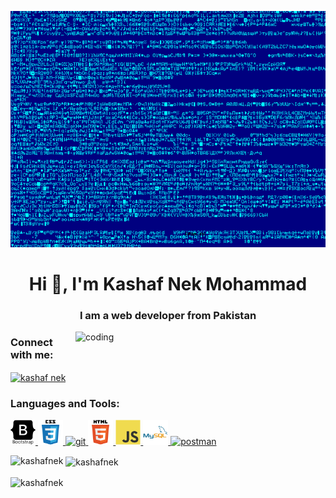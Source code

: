![logo](https://github.com/Kashafnek/Kashafnek/blob/main/fast-binary-blue-coding.gif)
<h1 align="center">Hi 👋, I'm Kashaf Nek Mohammad</h1>
<h3 align="center">I am a web developer from Pakistan</h3>
<img align="right"alt="coding" width="400" src="https://media.tenor.com/GVk4jB2u_i8AAAAd/coding.gif">
<h3 align="left">Connect with me:</h3>
<p align="left">
<a href="https://linkedin.com/in/kashaf nek" target="blank"><img align="center" src="https://raw.githubusercontent.com/rahuldkjain/github-profile-readme-generator/master/src/images/icons/Social/linked-in-alt.svg" alt="kashaf nek" height="30" width="40" /></a>
</p>

<h3 align="left">Languages and Tools:</h3>
<p align="left"> <a href="https://getbootstrap.com" target="_blank" rel="noreferrer"> <img src="https://raw.githubusercontent.com/devicons/devicon/master/icons/bootstrap/bootstrap-plain-wordmark.svg" alt="bootstrap" width="40" height="40"/> </a> <a href="https://www.w3schools.com/css/" target="_blank" rel="noreferrer"> <img src="https://raw.githubusercontent.com/devicons/devicon/master/icons/css3/css3-original-wordmark.svg" alt="css3" width="40" height="40"/> </a> <a href="https://git-scm.com/" target="_blank" rel="noreferrer"> <img src="https://www.vectorlogo.zone/logos/git-scm/git-scm-icon.svg" alt="git" width="40" height="40"/> </a> <a href="https://www.w3.org/html/" target="_blank" rel="noreferrer"> <img src="https://raw.githubusercontent.com/devicons/devicon/master/icons/html5/html5-original-wordmark.svg" alt="html5" width="40" height="40"/> </a> <a href="https://developer.mozilla.org/en-US/docs/Web/JavaScript" target="_blank" rel="noreferrer"> <img src="https://raw.githubusercontent.com/devicons/devicon/master/icons/javascript/javascript-original.svg" alt="javascript" width="40" height="40"/> </a> <a href="https://www.mysql.com/" target="_blank" rel="noreferrer"> <img src="https://raw.githubusercontent.com/devicons/devicon/master/icons/mysql/mysql-original-wordmark.svg" alt="mysql" width="40" height="40"/> </a> <a href="https://postman.com" target="_blank" rel="noreferrer"> <img src="https://www.vectorlogo.zone/logos/getpostman/getpostman-icon.svg" alt="postman" width="40" height="40"/> </a> </p>

<p><img align="left" src="https://github-readme-stats.vercel.app/api/top-langs?username=kashafnek&show_icons=true&locale=en&layout=compact" alt="kashafnek" /></p>

<p>&nbsp;<img align="center" src="https://github-readme-stats.vercel.app/api?username=kashafnek&show_icons=true&locale=en" alt="kashafnek" /></p>

<p><img align="center" src="https://github-readme-streak-stats.herokuapp.com/?user=kashafnek&" alt="kashafnek" /></p>
